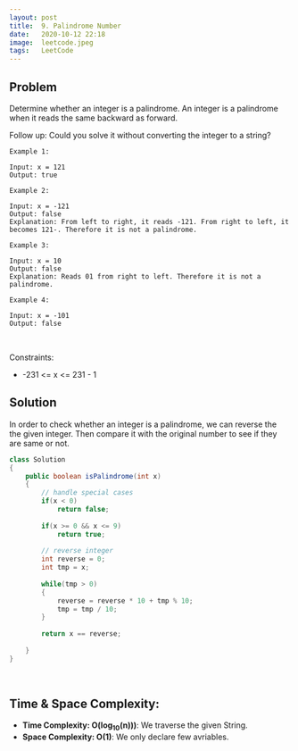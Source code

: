 ```yaml
---
layout: post
title:  9. Palindrome Number
date:   2020-10-12 22:18
image:  leetcode.jpeg
tags:   LeetCode
---
```


## Problem

Determine whether an integer is a palindrome. An integer is a palindrome when it reads the same backward as forward.

Follow up: Could you solve it without converting the integer to a string?

```
Example 1:

Input: x = 121
Output: true

Example 2:

Input: x = -121
Output: false
Explanation: From left to right, it reads -121. From right to left, it becomes 121-. Therefore it is not a palindrome.

Example 3:

Input: x = 10
Output: false
Explanation: Reads 01 from right to left. Therefore it is not a palindrome.

Example 4:

Input: x = -101
Output: false
```

<!-- Line breaks -->
<br />

Constraints:

* -231 <= x <= 231 - 1

## Solution

In order to check whether an integer is a palindrome, we can reverse the the given integer. Then compare it with the original number to see if they are same or not.

```java
class Solution 
{
    public boolean isPalindrome(int x) 
    {
        // handle special cases
        if(x < 0)
            return false;
        
        if(x >= 0 && x <= 9)
            return true;
        
        // reverse integer
        int reverse = 0;
        int tmp = x;
        
        while(tmp > 0)
        {
            reverse = reverse * 10 + tmp % 10;
            tmp = tmp / 10;
        }
        
        return x == reverse;
        
    }
}
```

<!-- Line breaks -->
<br />

## Time & Space Complexity:

* **Time Complexity: O(log<sub>10</sub>(n)))**: We traverse the given String.
* **Space Complexity: O(1)**: We only declare few avriables. 






